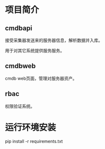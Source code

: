 # 项目简介
## cmdbapi
接受采集器发送来的服务器信息，解析数据并入库。

用于对其它系统提供服务服务。

## cmdbweb
cmdb web页面，管理对服务器资产。

## rbac
权限验证系统。

# 运行环境安装
pip install -r requirements.txt



